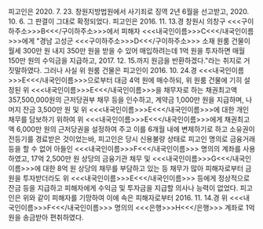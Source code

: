 피고인은 2020. 7. 23. 창원지방법원에서 사기죄로 징역 2년 6월을 선고받고, 2020. 10. 6. 그 판결이 그대로 확정되었다.
피고인은 2016. 11. 13.경 창원시 의창구 <<<구이하주소>>>B<<</구이하주소>>>에서 피해자 <<<내국인이름>>>C<<</내국인이름>>>에게 "경남 고성군 <<<구이하주소>>>D<<</구이하주소>>> 소재 원룸 건물이 월세 300만 원 내지 350만 원을 받을 수 있어 매입하려는데 1억 원을 투자하면 매월 150만 원의 수익금을 지급하고, 2017. 12. 15.까지 원금을 반환하겠다."라는 취지로 거짓말하였다.
그러나 사실 위 원룸 건물은 피고인이 2016. 10. 24.경 <<<내국인이름>>>E<<</내국인이름>>>으로부터 대금 4억 원에 매수하되, 위 원룸 건물에 기히 설정된 위 <<<내국인이름>>>E<<</내국인이름>>>을 채무자로 하는 채권최고액 357,500,000원의 근저당권부 채무 등을 인수하고, 계약금 1,000만 원을 지급하며, 나머지 잔금 3,500만 원 및 위 <<<내국인이름>>>E<<</내국인이름>>>에 대한 개인 채무를 담보하기 위하여 위 <<<내국인이름>>>E<<</내국인이름>>>에게 채권최고액 6,000만 원의 근저당권을 설정하여 주고 이를 6개월 내에 변제하기로 하고 소유권이전등기를 경료받은 것이었는바, 피고인은 당시 신용불량 상태로 피고인 명의로 금융거래 등을 할 수 없어 아들인 <<<내국인이름>>>F<<</내국인이름>>> 명의의 계좌를 사용하였고, 17억 2,500만 원 상당의 금융기관 채무 및 <<<내국인이름>>>G<<</내국인이름>>>에 대한 8억 원 상당의 채무를 부담하고 있는 등 채무가 많아 피해자로부터 금원을 투자받더라도 위 <<<내국인이름>>>E<<</내국인이름>>> 등에게 정상적으로 잔금 등을 지급하고 피해자에게 수익금 및 투자금을 지급할 의사나 능력이 없었다.
피고인은 위와 같이 피해자를 기망하여 이에 속은 피해자로부터 2016. 11. 14.경 위 <<<내국인이름>>>F<<</내국인이름>>> 명의의 <<<은행>>>H<<</은행>>> 계좌로 1억 원을 송금받아 편취하였다.